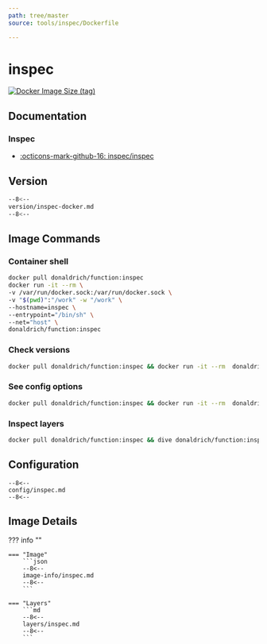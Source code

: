 ```yaml
---
path: tree/master
source: tools/inspec/Dockerfile

---
```


# inspec

[![Docker Image Size (tag)](https://img.shields.io/docker/image-size/donaldrich/function/inspec?color=blue&label=donaldrich/function:inspec&logo=docker&style=flat-square)](https://hub.docker.com/r/donaldrich/function/inspec)

## Documentation

### Inspec

* [:octicons-mark-github-16: inspec/inspec](https://github.com/inspec/inspec)

## Version

```sh
--8<--
version/inspec-docker.md
--8<--
```

## Image Commands

### Container shell

```sh
docker pull donaldrich/function:inspec
docker run -it --rm \
-v /var/run/docker.sock:/var/run/docker.sock \
-v "$(pwd)":"/work" -w "/work" \
--hostname=inspec \
--entrypoint="/bin/sh" \
--net="host" \
donaldrich/function:inspec
```

### Check versions

```sh
docker pull donaldrich/function:inspec && docker run -it --rm  donaldrich/function:inspec validate
```

### See config options

```sh
docker pull donaldrich/function:inspec && docker run -it --rm  donaldrich/function:inspec help
```

### Inspect layers

```sh
docker pull donaldrich/function:inspec && dive donaldrich/function:inspec
```

## Configuration

```
--8<--
config/inspec.md
--8<--
```

## Image Details

??? info ""

    === "Image"
        ```json
        --8<--
        image-info/inspec.md
        --8<--
        ```

    === "Layers"
        ```md
        --8<--
        layers/inspec.md
        --8<--
        ```
